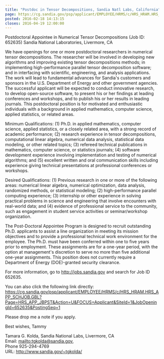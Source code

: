 ```yaml
---
title: "Postdoc in Tensor Decompositions, Sandia Natl Labs, California"
page: https://cg.sandia.gov/psp/applicant/EMPLOYEE/HRMS/c/HRS_HRAM.HRS_APP_SCHJOB.GBL?Page=HRS_APP_JBPST&Action=U&FOCUS=Applicant&SiteId=1&JobOpeningId=652635&PostingSeq=1
posted: 2016-02-18 14:13:15
closes: 2016-04-19 12:00:00
---
```


Postdoctoral Appointee in Numerical Tensor Decompositions (Job ID: 652635)
Sandia National Laboratories, Livermore, CA

We have openings for one or more postdoctoral researchers in numerical tensor decompositions. The researcher will be involved in developing new algorithms and improving existing tensor decompositions methods; in implementing high-performance parallel tensor decomposition software; and in interfacing with scientific, engineering, and analysis applications. The work will lead to fundamental advances for Sandia's customers and sponsors in the U.S. Department of Energy and other government agencies. The successful applicant will be expected to conduct innovative research, to develop open-source software, to present his or her findings at leading conferences and workshops, and to publish his or her results in leading journals. This postdoctoral position is for motivated and enthusiastic individuals with a background in applied mathematics, computer science, applied statistics, or related areas.

Minimum Qualifications: (1) Ph.D. in applied mathematics, computer science, applied statistics, or a closely related area, with a strong record of academic performance; (2) research experience in tensor decompositions, computational linear algebra, numerical data analysis, statistical data modeling, or other related topics; (3) refereed technical publications in mathematics, computer science, or statistics journals; (4) software development experience involving implementation and testing of numerical algorithms; and (5) excellent written and oral communication skills including experience giving technical presentations at professional conferences or workshops.

Desired Qualifications: (1) Previous research in one or more of the following areas: numerical linear algebra, numerical optimization, data analysis, randomized methods, or statistical modeling; (2) high-performance parallel computing experience; (3) internship or other experience in solving practical problems in science and engineering that involve encounters with real-world data; and (4) evidence of professional service to the community, such as engagement in student service activities or seminar/workshop organization.

The Post-Doctoral Appointee Program is designed to recruit outstanding Ph.D. applicants to assist a line organization in meeting its mission objectives and to provide a professional technical work environment for the employee. The Ph.D. must have been conferred within one to five years prior to employment. These assignments are for a one-year period, with the option at management's discretion to serve no more than five additional one-year assignments. This position does not currently require a Department of Energy (DOE)-granted security clearance.

For more information, go to <http://jobs.sandia.gov> and search for Job ID 652635.

You can also click the following link directly: <https://cg.sandia.gov/psp/applicant/EMPLOYEE/HRMS/c/HRS_HRAM.HRS_APP_SCHJOB.GBL?Page=HRS_APP_JBPST&Action=U&FOCUS=Applicant&SiteId=1&JobOpeningId=652635&PostingSeq=1>

Please drop me a note if you apply.

Best wishes,
Tammy

Tamara G. Kolda, Sandia National Labs, Livermore, CA <br>
Email: <mailto:tgkolda@sandia.gov>, <br>
Phone 925-294-4769<br>
URL: <http://www.sandia.gov/~tgkolda/>